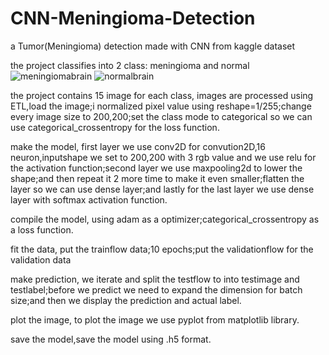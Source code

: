 # CNN-Meningioma-Detection
a Tumor(Meningioma) detection made with CNN from kaggle dataset

the project classifies into 2 class: meningioma and normal
![meningiomabrain](https://github.com/user-attachments/assets/ec59395a-6a68-465f-b6e3-c8cd1276bcc7)
![normalbrain](https://github.com/user-attachments/assets/65d2b679-a889-4600-9e19-57f0027a905f)

the project contains 15 image for each class,
images are processed using ETL,load the image;i normalized pixel value using reshape=1/255;change every image size to 200,200;set the class mode to categorical so we can use categorical_crossentropy for the loss function.

make the model,
first layer we use conv2D for convution2D,16 neuron,inputshape we set to 200,200 with 3 rgb value and we use relu for the activation function;second layer we use maxpooling2d to lower the shape;and then repeat it 2 more time to make it even smaller;flatten the layer so we can use dense layer;and lastly for the last layer we use dense layer with softmax activation function.

compile the model,
using adam as a optimizer;categorical_crossentropy as a loss function.

fit the data,
put the trainflow data;10 epochs;put the validationflow for the validation data

make prediction,
we iterate and split the testflow to into testimage and testlabel;before we predict we need to expand the dimension for batch size;and then we display the prediction and actual label.

plot the image,
to plot the image we use pyplot from matplotlib library.

save the model,save the model using .h5 format.
